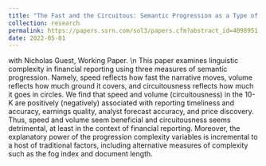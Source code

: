 ```yaml
---
title: "The Fast and the Circuitous: Semantic Progression as a Type of Disclosure Complexity"
collection: research
permalink: https://papers.ssrn.com/sol3/papers.cfm?abstract_id=4098951
date: 2022-05-01
---
```


with Nicholas Guest, Working Paper. \n This paper examines linguistic complexity in financial reporting using three measures of semantic progression. Namely, speed reflects how fast the narrative moves, volume reflects how much ground it covers, and circuitousness reflects how much it goes in circles. We find that speed and volume (circuitousness) in the 10-K are positively (negatively) associated with reporting timeliness and accuracy, earnings quality, analyst forecast accuracy, and price discovery. Thus, speed and volume seem beneficial and circuitousness seems detrimental, at least in the context of financial reporting. Moreover, the explanatory power of the progression complexity variables is incremental to a host of traditional factors, including alternative measures of complexity such as the fog index and document length.


